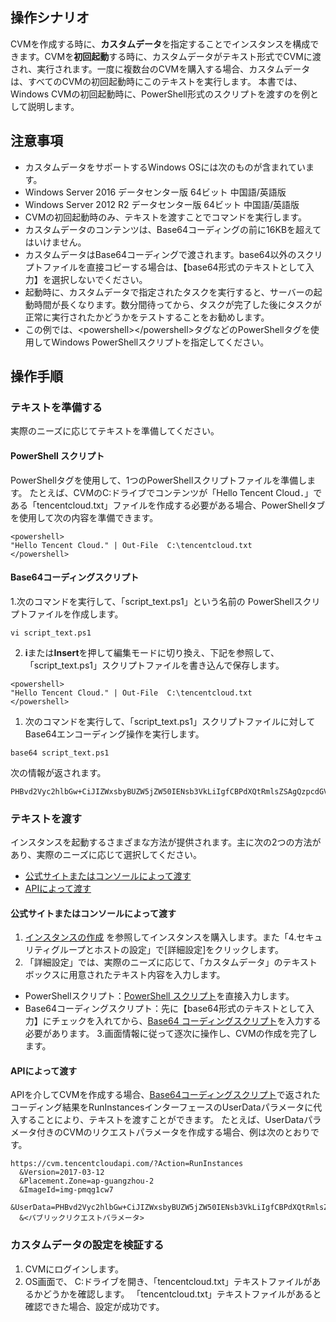 ## 操作シナリオ

CVMを作成する時に、**カスタムデータ**を指定することでインスタンスを構成できます。CVMを**初回起動**する時に、カスタムデータがテキスト形式でCVMに渡され、実行されます。一度に複数台のCVMを購入する場合、カスタムデータは、すべてのCVMの初回起動時にこのテキストを実行します。
本書では、Windows CVMの初回起動時に、PowerShell形式のスクリプトを渡すのを例として説明します。

## 注意事項

- カスタムデータをサポートするWindows OSには次のものが含まれています。
 - Windows Server 2016 データセンター版 64ビット 中国語/英語版
 - Windows Server 2012 R2 データセンター版 64ビット 中国語/英語版
- CVMの初回起動時のみ、テキストを渡すことでコマンドを実行します。
- カスタムデータのコンテンツは、Base64コーディングの前に16KBを超えてはいけません。
- カスタムデータはBase64コーディングで渡されます。base64以外のスクリプトファイルを直接コピーする場合は、【base64形式のテキストとして入力】を選択しないでください。
- 起動時に、カスタムデータで指定されたタスクを実行すると、サーバーの起動時間が長くなります。数分間待ってから、タスクが完了した後にタスクが正常に実行されたかどうかをテストすることをお勧めします。
- この例では、&lt;powershell&gt;&lt;/powershell&gt;タグなどのPowerShellタグを使用してWindows PowerShellスクリプトを指定してください。

## 操作手順

### テキストを準備する

実際のニーズに応じてテキストを準備してください。

<span id="PowerShellScript"></span>
#### PowerShell スクリプト
PowerShellタグを使用して、1つのPowerShellスクリプトファイルを準備します。
たとえば、CVMのC:ドライブでコンテンツが「Hello Tencent Cloud．」である「tencentcloud.txt」ファイルを作成する必要がある場合、PowerShellタブを使用して次の内容を準備できます。
```
<powershell>
"Hello Tencent Cloud." | Out-File  C:\tencentcloud.txt
</powershell>
```

<span id="Base64Script"></span>
#### Base64コーディングスクリプト

1.次のコマンドを実行して、「script_text.ps1」という名前の PowerShellスクリプトファイルを作成します。
```
vi script_text.ps1
```
2. **i**または**Insert**を押して編集モードに切り換え、下記を参照して、「script_text.ps1」スクリプトファイルを書き込んで保存します。
```
<powershell>
"Hello Tencent Cloud." | Out-File  C:\tencentcloud.txt
</powershell>
```
1. 次のコマンドを実行して、「script_text.ps1」スクリプトファイルに対してBase64エンコーディング操作を実行します。
```
base64 script_text.ps1
```
次の情報が返されます。
```
PHBvd2Vyc2hlbGw+CiJIZWxsbyBUZW5jZW50IENsb3VkLiIgfCBPdXQtRmlsZSAgQzpcdGVuY2VudGNsb3VkLnR4dAo8L3Bvd2Vyc2hlbGw+Cg==
```

### テキストを渡す

インスタンスを起動するさまざまな方法が提供されます。主に次の2つの方法があり、実際のニーズに応じて選択してください。
- [公式サイトまたはコンソールによって渡す](#Consoletrans)
- [APIによって渡す](#APItrans)

<span id="Consoletrans"></span>
#### 公式サイトまたはコンソールによって渡す

1. [インスタンスの作成](https://intl.cloud.tencent.com/document/product/213/4855) を参照してインスタンスを購入します。また「4.セキュリティグループとホストの設定」で[詳細設定]をクリックします。
2. 「詳細設定」では、実際のニーズに応じて、「カスタムデータ」のテキストボックスに用意されたテキスト内容を入力します。
 - PowerShellスクリプト：[PowerShell スクリプト](#PowerShellScript)を直接入力します。
 - Base64コーディングスクリプト：先に【base64形式のテキストとして入力】にチェックを入れてから、[Base64 コーディングスクリプト](#Base64Script)を入力する必要があります。
3.画面情報に従って逐次に操作し、CVMの作成を完了します。

<span id="APItrans"></span>
#### APIによって渡す

APIを介してCVMを作成する場合、[Base64コーディングスクリプト](＃Base64Script)で返されたコーディング結果をRunInstancesインターフェースのUserDataパラメータに代入することにより、テキストを渡すことができます。
たとえば、UserDataパラメータ付きのCVMのリクエストパラメータを作成する場合、例は次のとおりです。
```
https://cvm.tencentcloudapi.com/?Action=RunInstances
  &Version=2017-03-12
  &Placement.Zone=ap-guangzhou-2
  &ImageId=img-pmqg1cw7
  &UserData=PHBvd2Vyc2hlbGw+CiJIZWxsbyBUZW5jZW50IENsb3VkLiIgfCBPdXQtRmlsZSAuXHRlbmNlbnRjbG91ZC50eHQKPC9wb3dlcnNoZWxsPgo=
  &<パブリックリクエストパラメータ>
```

### カスタムデータの設定を検証する

1. CVMにログインします。
2. OS画面で、 C:ドライブを開き、「tencentcloud.txt」テキストファイルがあるかどうかを確認します。
「tencentcloud.txt」テキストファイルがあると確認できた場合、設定が成功です。


